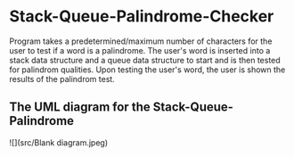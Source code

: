 # Stack-Queue-Palindrome-Checker
Program takes a predetermined/maximum number of characters for the user to test if a 
word is a palindrome. The user's word is inserted into a stack data structure and a
queue data structure to start and is then tested for palindrom qualities. Upon testing 
the user's word, the user is shown the results of the palindrom test.


## The UML diagram for the Stack-Queue-Palindrome

![](src/Blank diagram.jpeg)